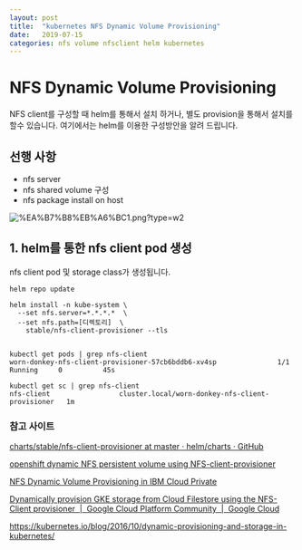 ```yaml
---
layout: post
title:  "kubernetes NFS Dynamic Volume Provisioning"
date:   2019-07-15
categories: nfs volume nfsclient helm kubernetes
---
```


# NFS Dynamic Volume Provisioning

NFS client를 구성할 때 helm를 통해서 설치 하거나, 별도 provision을 통해서 설치를 할수 있습니다. 여기에서는 helm를 이용한 구성방안을 알려 드립니다.

## 선행 사항
* nfs server
* nfs shared volume 구성
* nfs package install on host

![%EA%B7%B8%EB%A6%BC1.png?type=w2](https://blogfiles.pstatic.net/MjAxODA5MTZfMjAz/MDAxNTM3MDczODcxODE1.91LWpZNeX46GzbjaawLGJzy3Jt50tACXg0FZmKjV6lkg.bnkBBPuBcc_myJbP7_aHFKsoFChX6Q3EpfuVkQoP4tgg.PNG.alice_k106/%EA%B7%B8%EB%A6%BC1.png?type=w2)



## 1. helm를 통한 nfs client pod 생성

nfs client pod 및 storage class가 생성됩니다.

~~~
helm repo update

helm install -n kube-system \
  --set nfs.server=*.*.*.*  \
  --set nfs.path=[디렉토리]  \
    stable/nfs-client-provisioner --tls


kubectl get pods | grep nfs-client
worn-donkey-nfs-client-provisioner-57cb6bddb6-xv4sp               1/1     Running     0          45s

kubectl get sc | grep nfs-client
nfs-client                 cluster.local/worn-donkey-nfs-client-provisioner   1m
~~~


### 참고 사이트

[charts/stable/nfs-client-provisioner at master · helm/charts · GitHub](https://github.com/helm/charts/tree/master/stable/nfs-client-provisioner)

[openshift dynamic NFS persistent volume using NFS-client-provisioner](https://medium.com/faun/openshift-dynamic-nfs-persistent-volume-using-nfs-client-provisioner-fcbb8c9344e)

[NFS Dynamic Volume Provisioning in IBM Cloud Private](https://medium.com/@zhimin.wen/nfs-dynamic-volume-provisioning-in-ibm-cloud-private-ca44bc514cdb)

[Dynamically provision GKE storage from Cloud Filestore using the NFS-Client provisioner  \|  Google Cloud Platform Community  |  Google Cloud](https://cloud.google.com/community/tutorials/gke-filestore-dynamic-provisioning)

https://kubernetes.io/blog/2016/10/dynamic-provisioning-and-storage-in-kubernetes/
